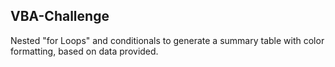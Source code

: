 ## VBA-Challenge

Nested "for Loops" and conditionals to generate a summary table with color formatting, based on data provided.
